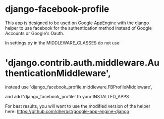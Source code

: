 django-facebook-profile
====

This app is designed to be used on Google AppEngine with the django helper to use facebook for the authentication method instead of Google Accounts or Google's Oauth.  

In settings.py in the MIDDLEWARE_CLASSES do not use

#    'django.contrib.auth.middleware.AuthenticationMiddleware',
instead use 
    'django_facebook_profile.middleware.FBProfileMiddleware',


and add 'django_facebook_profile' to your INSTALLED_APPS

For best results, you will want to use the modified version of the helper here: https://github.com/dherbst/google-app-engine-django



